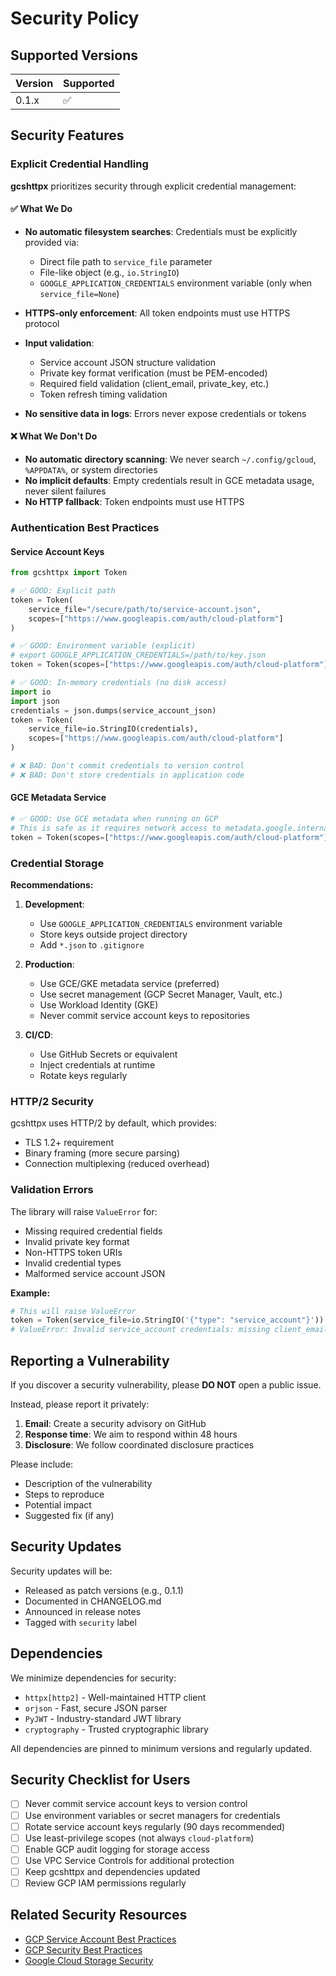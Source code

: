 # Security Policy

## Supported Versions

| Version | Supported          |
| ------- | ------------------ |
| 0.1.x   | :white_check_mark: |

## Security Features

### Explicit Credential Handling

**gcshttpx** prioritizes security through explicit credential management:

#### ✅ What We Do

- **No automatic filesystem searches**: Credentials must be explicitly provided via:
  - Direct file path to `service_file` parameter
  - File-like object (e.g., `io.StringIO`)
  - `GOOGLE_APPLICATION_CREDENTIALS` environment variable (only when `service_file=None`)

- **HTTPS-only enforcement**: All token endpoints must use HTTPS protocol

- **Input validation**:
  - Service account JSON structure validation
  - Private key format verification (must be PEM-encoded)
  - Required field validation (client_email, private_key, etc.)
  - Token refresh timing validation

- **No sensitive data in logs**: Errors never expose credentials or tokens

#### ❌ What We Don't Do

- **No automatic directory scanning**: We never search `~/.config/gcloud`, `%APPDATA%`, or system directories
- **No implicit defaults**: Empty credentials result in GCE metadata usage, never silent failures
- **No HTTP fallback**: Token endpoints must use HTTPS

### Authentication Best Practices

#### Service Account Keys

```python
from gcshttpx import Token

# ✅ GOOD: Explicit path
token = Token(
    service_file="/secure/path/to/service-account.json",
    scopes=["https://www.googleapis.com/auth/cloud-platform"]
)

# ✅ GOOD: Environment variable (explicit)
# export GOOGLE_APPLICATION_CREDENTIALS=/path/to/key.json
token = Token(scopes=["https://www.googleapis.com/auth/cloud-platform"])

# ✅ GOOD: In-memory credentials (no disk access)
import io
import json
credentials = json.dumps(service_account_json)
token = Token(
    service_file=io.StringIO(credentials),
    scopes=["https://www.googleapis.com/auth/cloud-platform"]
)

# ❌ BAD: Don't commit credentials to version control
# ❌ BAD: Don't store credentials in application code
```

#### GCE Metadata Service

```python
# ✅ GOOD: Use GCE metadata when running on GCP
# This is safe as it requires network access to metadata.google.internal
token = Token(scopes=["https://www.googleapis.com/auth/cloud-platform"])
```

### Credential Storage

**Recommendations:**

1. **Development**:
   - Use `GOOGLE_APPLICATION_CREDENTIALS` environment variable
   - Store keys outside project directory
   - Add `*.json` to `.gitignore`

2. **Production**:
   - Use GCE/GKE metadata service (preferred)
   - Use secret management (GCP Secret Manager, Vault, etc.)
   - Use Workload Identity (GKE)
   - Never commit service account keys to repositories

3. **CI/CD**:
   - Use GitHub Secrets or equivalent
   - Inject credentials at runtime
   - Rotate keys regularly

### HTTP/2 Security

gcshttpx uses HTTP/2 by default, which provides:

- TLS 1.2+ requirement
- Binary framing (more secure parsing)
- Connection multiplexing (reduced overhead)

### Validation Errors

The library will raise `ValueError` for:

- Missing required credential fields
- Invalid private key format
- Non-HTTPS token URIs
- Invalid credential types
- Malformed service account JSON

**Example:**

```python
# This will raise ValueError
token = Token(service_file=io.StringIO('{"type": "service_account"}'))
# ValueError: Invalid service_account credentials: missing client_email, private_key
```

## Reporting a Vulnerability

If you discover a security vulnerability, please **DO NOT** open a public issue.

Instead, please report it privately:

1. **Email**: Create a security advisory on GitHub
2. **Response time**: We aim to respond within 48 hours
3. **Disclosure**: We follow coordinated disclosure practices

Please include:

- Description of the vulnerability
- Steps to reproduce
- Potential impact
- Suggested fix (if any)

## Security Updates

Security updates will be:

- Released as patch versions (e.g., 0.1.1)
- Documented in CHANGELOG.md
- Announced in release notes
- Tagged with `security` label

## Dependencies

We minimize dependencies for security:

- `httpx[http2]` - Well-maintained HTTP client
- `orjson` - Fast, secure JSON parser
- `PyJWT` - Industry-standard JWT library
- `cryptography` - Trusted cryptographic library

All dependencies are pinned to minimum versions and regularly updated.

## Security Checklist for Users

- [ ] Never commit service account keys to version control
- [ ] Use environment variables or secret managers for credentials
- [ ] Rotate service account keys regularly (90 days recommended)
- [ ] Use least-privilege scopes (not always `cloud-platform`)
- [ ] Enable GCP audit logging for storage access
- [ ] Use VPC Service Controls for additional protection
- [ ] Keep gcshttpx and dependencies updated
- [ ] Review GCP IAM permissions regularly

## Related Security Resources

- [GCP Service Account Best Practices](https://cloud.google.com/iam/docs/best-practices-service-accounts)
- [GCP Security Best Practices](https://cloud.google.com/security/best-practices)
- [Google Cloud Storage Security](https://cloud.google.com/storage/docs/best-practices)
